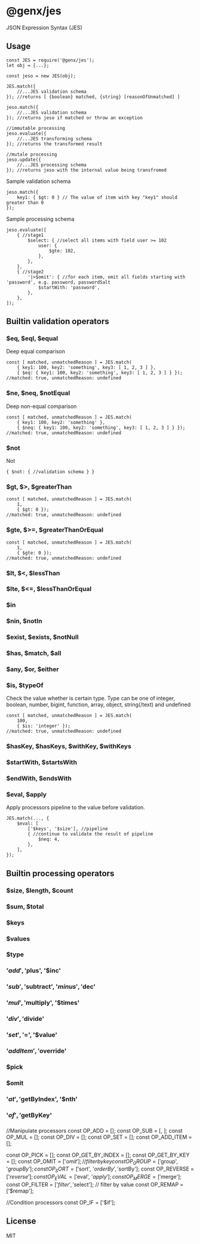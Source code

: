 # @genx/jes

JSON Expression Syntax (JES)

## Usage

```
const JES = require('@genx/jes');
let obj = {...};

const jeso = new JES(obj);

JES.match({
    //...JES validation schema
}); //returns [ {boolean} matched, {string} [reasonOfUnmatched] ]

jeso.match({
    //...JES validation schema
}); //returns jeso if matched or throw an exception

//immutable processing
jeso.evaluate({
    //...JES transforming schema
}); //returns the transformed result

//mutale processing
jeso.update({
    //...JES processing schema
}); //returns jeso with the internal value being transfromed
```

Sample validation schema

```
jeso.match({
    key1: { $gt: 0 } // The value of item with key "key1" should greater than 0
});
```

Sample processing schema

```
jeso.evaluate([
    { //stage1
        $select: { //select all items with field user >= 102
            user: {
                $gte: 102,
            },
        },
    },
    { //stage2
        '|>$omit': { //for each item, omit all fields starting with 'password', e.g. password, passwordSalt
            $startWith: 'password',
        },
    },
]);
```

## Builtin validation operators

### $eq, $eql, $equal

Deep equal comparison

```
const [ matched, unmatchedReason ] = JES.match(
    { key1: 100, key2: 'something', key3: [ 1, 2, 3 ] },
    { $eq: { key1: 100, key2: 'something', key3: [ 1, 2, 3 ] } });
//matched: true, unmatchedReason: undefined
```

### $ne, $neq, $notEqual

Deep non-equal comparison

```
const [ matched, unmatchedReason ] = JES.match(
    { key1: 100, key2: 'something' },
    { $neq: { key1: 100, key2: 'something', key3: [ 1, 2, 3 ] } });
//matched: true, unmatchedReason: undefined
```

### $not

Not

```
{ $not: { //validation schema } }
```

### $gt, $>, $greaterThan

```
const [ matched, unmatchedReason ] = JES.match(
    1,
    { $gt: 0 });
//matched: true, unmatchedReason: undefined
```

### $gte, $>=, $greaterThanOrEqual

```
const [ matched, unmatchedReason ] = JES.match(
    1,
    { $gte: 0 });
//matched: true, unmatchedReason: undefined
```

### $lt, $<, $lessThan

### $lte, $<=, $lessThanOrEqual

### $in

### $nin, $notIn

### $exist, $exists, $notNull

### $has, $match, $all

### $any, $or, $either

### $is, $typeOf

Check the value whether is certain type. Type can be one of integer, boolean, number, bigint, function, array, object, string(/text) and undefined

```
const [ matched, unmatchedReason ] = JES.match(
    100,
    { $is: 'integer' });
//matched: true, unmatchedReason: undefined
```

### $hasKey, $hasKeys, $withKey, $withKeys

### $startWith, $startsWith

### $endWith, $endsWith

### $eval, $apply

Apply processors pipeline to the value before validation.

```
JES.match(..., {
    $eval: [
        ['$keys', '$size'], //pipeline
        { //continue to validate the result of pipeline
            $neq: 4,
        },
    ],
});
```

## Builtin processing operators

### $size, $length, $count

### $sum, $total

### $keys

### $values

### $type

### '$add', '$plus', '$inc'

### '$sub', '$subtract', '$minus', '$dec'

### '$mul', '$multiply', '$times'

### '$div', '$divide'

### '$set', '$=', '$value'

### '$addItem', '$override'

### $pick

### $omit

### '$at', '$getByIndex', '$nth'

### '$of', '$getByKey'

###

//Manipulate processors
const OP_ADD = [];
const OP_SUB = [, ];
const OP_MUL = [];
const OP_DIV = [];
const OP_SET = [];
const OP_ADD_ITEM = [];

const OP_PICK = [];
const OP_GET_BY_INDEX = [];
const OP_GET_BY_KEY = [];
const OP_OMIT = ['$omit']; // filter by key
const OP_GROUP = ['$group', '$groupBy'];
const OP_SORT = ['$sort', '$orderBy', '$sortBy'];
const OP_REVERSE = ['$reverse'];
const OP_EVAL = ['$eval', '$apply'];
const OP_MERGE = ['$merge'];
const OP_FILTER = ['$filter', '$select']; // filter by value
const OP_REMAP = ['$remap'];

//Condition processors
const OP_IF = ['$if'];

## License

MIT
